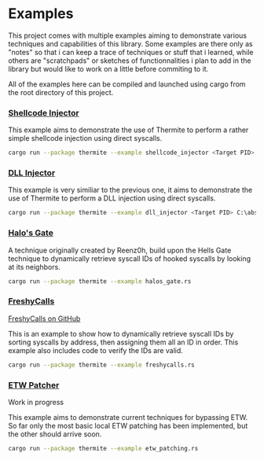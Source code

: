 # Examples

This project comes with multiple examples aiming to demonstrate various techniques and capabilities of this library.
Some examples are there only as "notes" so that i can keep a trace of techniques or stuff that i learned,
while others are "scratchpads" or sketches of functionnalities i plan to add in the library but would like to work on a
little before commiting to it.

All of the examples here can be compiled and launched using cargo from the root directory of this project.

### [Shellcode Injector](/examples/shellcode_injector.rs)

This example aims to demonstrate the use of Thermite to perform a rather simple shellcode injection using direct
syscalls.

```bash
cargo run --package thermite --example shellcode_injector <Target PID>
```

### [DLL Injector](/examples/dll_injector.rs)

This example is very similiar to the previous one, it aims to demonstrate the use of Thermite to perform a DLL injection
using direct syscalls.

```bash
cargo run --package thermite --example dll_injector <Target PID> C:\absolute\path\to\your.dll
```

### [Halo's Gate](/examples/halos_gate.rs)

A technique originally created by Reenz0h, build upon the Hells Gate technique to dynamically retrieve syscall IDs of
hooked syscalls by looking at its neighbors.

```bash
cargo run --package thermite --example halos_gate.rs
```

### [FreshyCalls](/examples/freshycalls.rs)

[FreshyCalls on GitHub](https://github.com/crummie5/FreshyCalls)

This is an example to show how to dynamically retrieve syscall IDs by sorting syscalls by address, then assigning them
all an ID in order.
This example also includes code to verify the IDs are valid.

```bash
cargo run --package thermite --example freshycalls.rs
```

### [ETW Patcher](/examples/etw_patcher.rs)

Work in progress

This example aims to demonstrate current techniques for bypassing ETW.
So far only the most basic local ETW patching has been implemented, but the other should arrive soon.

```bash
cargo run --package thermite --example etw_patching.rs
```